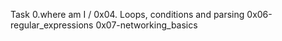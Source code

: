 Task 0.where am I /
0x04. Loops, conditions and parsing
0x06-regular_expressions
0x07-networking_basics
